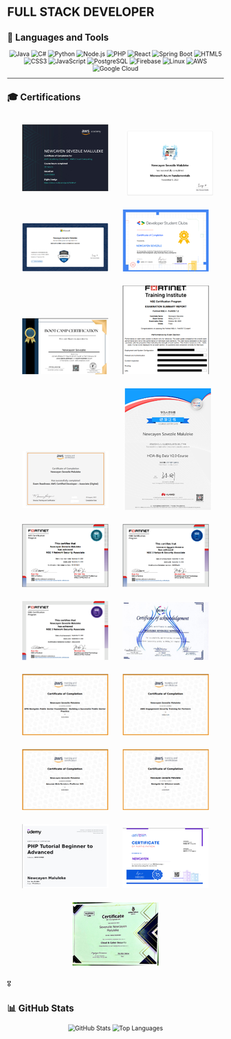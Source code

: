 # FULL STACK DEVELOPER  

## 🧰 Languages and Tools  

<p align="center">  
  <img alt="Java" src="https://img.shields.io/badge/Java-ED8B00?style=for-the-badge&logo=openjdk&logoColor=white&labelColor=101010"/>  
  <img alt="C#" src="https://img.shields.io/badge/C%23-239120?style=for-the-badge&logo=c-sharp&logoColor=white&labelColor=101010"/>  
  <img alt="Python" src="https://img.shields.io/badge/Python-3776AB?style=for-the-badge&logo=python&logoColor=white&labelColor=101010"/>  
  <img alt="Node.js" src="https://img.shields.io/badge/Node.js-43853D?style=for-the-badge&logo=node-dot-js&logoColor=white&labelColor=101010"/>  
  <img alt="PHP" src="https://img.shields.io/badge/PHP-777BB4?style=for-the-badge&logo=php&logoColor=white&labelColor=101010"/>  
  <img alt="React" src="https://img.shields.io/badge/React-61DAFB?style=for-the-badge&logo=react&logoColor=black&labelColor=101010"/>  
  <img alt="Spring Boot" src="https://img.shields.io/badge/SpringBoot-6DB33F?style=for-the-badge&logo=springboot&logoColor=white&labelColor=101010"/>  
  <img alt="HTML5" src="https://img.shields.io/badge/HTML5-E34F26?style=for-the-badge&logo=html5&logoColor=white&labelColor=101010"/>  
  <img alt="CSS3" src="https://img.shields.io/badge/CSS3-1572B6?style=for-the-badge&logo=css3&logoColor=white&labelColor=101010"/>  
  <img alt="JavaScript" src="https://img.shields.io/badge/JavaScript-F7DF1E?style=for-the-badge&logo=javascript&logoColor=black&labelColor=101010"/>  
  <img alt="PostgreSQL" src="https://img.shields.io/badge/PostgreSQL-316192?style=for-the-badge&logo=postgresql&logoColor=white&labelColor=101010"/>  
  <img alt="Firebase" src="https://img.shields.io/badge/Firebase-FFCA28?style=for-the-badge&logo=firebase&logoColor=black&labelColor=101010"/>  
  <img alt="Linux" src="https://img.shields.io/badge/Linux-FCC624?style=for-the-badge&logo=linux&logoColor=black&labelColor=101010"/>  
  <img alt="AWS" src="https://img.shields.io/badge/AWS-232F3E?style=for-the-badge&logo=amazonaws&logoColor=white&labelColor=101010"/>  
  <img alt="Google Cloud" src="https://img.shields.io/badge/GoogleCloud-4285F4?style=for-the-badge&logo=googlecloud&logoColor=white&labelColor=101010"/>  
</p>  

---

## 🎓 Certifications  

<p align="center">  
  <img src="certificates/cloud.png" alt="AWS Academy Cloud Foundations" width="200px" style="margin: 25px;"/>  
  <img src="certificates/azure.png" alt="Azure Certification" width="200px" style="margin: 15px;"/>  
  <img src="certificates/microsoft.png" alt="Microsoft SC-900" width="200px" style="margin: 15px;"/>  
  <img src="certificates/backend.png" alt="Google Backend Developer" width="200px" style="margin: 15px;"/> 
  <img src="certificates/java.png" alt="Java Certification" width="200px" style="margin: 15px;"/>  
  <img src="certificates/fortinet.png" alt="Fortinet NSE 1-4" width="200px" style="margin: 15px;"/>  

  <img src="certificates/Amazon.PNG" alt="Amazon" width="200px" style="margin: 20px;"/>
  <img src="certificates/huawei.png" alt="Huawei" width="200px" style="margin: 15px;"/>
  <img src="certificates/NSE1.png" alt="NSE" width="200px" style="margin: 15px;"/>
  <img src="certificates/NSE2.png" alt="NSE" width="200px" style="margin: 15px;"/>
  <img src="certificates/NSE3.png" alt="NSE" width="200px" style="margin: 15px;"/>
  <img src="certificates/EWB.jpg" alt="EWB" width="200px" style="margin: 15px;"/>
  <img src="certificates/AWS-APN.png" alt="AWS" width="200px" style="margin: 15px;"/>
  <img src="certificates/AWS-SECURITY.png" alt="AWS" width="200px" style="margin: 15px;"/>
  <img src="certificates/AWS-Web-Services.png" alt="AWS" width="200px" style="margin: 15px;"/>
  <img src="certificates/AWS-LEADS-ALIANCE.png" alt="AWS" width="200px" style="margin: 15px;"/>
  <img src="certificates/php.png" alt="PHP" width="200px" style="margin: 15px;"/>
  <img src="certificates/front-end.png" alt="DevTown" width="200px" style="margin: 15px;"/>
  <img src="certificates/cyber.jpg" alt="Cybersecurity" width="200px" style="margin: 15px;"/>
  
</p>  

 🎖️

## 📊 GitHub Stats  

<p align="center">  
  <img src="https://github-readme-stats.vercel.app/api?username=MalulekeNS&show_icons=true&theme=tokyonight" alt="GitHub Stats"/>  
  <img src="https://github-readme-stats.vercel.app/api/top-langs/?username=MalulekeNS&layout=compact&theme=tokyonight" alt="Top Languages"/>  
</p>  
